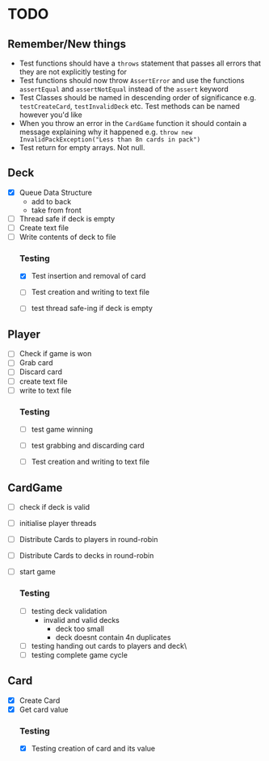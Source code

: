 # TODO

## Remember/New things
- Test functions should have a `throws` statement that passes all errors that they are not explicitly testing for
- Test functions should now throw `AssertError` and use the functions `assertEqual` and `assertNotEqual` instead of the `assert` keyword
- Test Classes should be named in descending order of significance e.g. `testCreateCard`, `testInvalidDeck` etc. Test methods can be named however you'd like
- When you throw an error in the `CardGame` function it should contain a message explaining why it happened e.g. `throw new InvalidPackException("Less than 8n cards in pack")`
- Test return for empty arrays. Not null.

## Deck

- [x] Queue Data Structure
  - add to back
  - take from front
- [ ] Thread safe if deck is empty
- [ ] Create text file
- [ ] Write contents of deck to file 
  ### Testing
    - [x] Test insertion and removal of card
    - [ ] Test creation and writing to text file
    - [ ] test thread safe-ing if deck is empty


## Player

- [ ] Check if game is won
- [ ] Grab card
- [ ] Discard card
- [ ] create text file
- [ ] write to text file
    ### Testing
  - [ ] test game winning
  - [ ] test grabbing and discarding card
  - [ ] Test creation and writing to text file


## CardGame

- [ ] check if deck is valid
- [ ] initialise player threads
- [ ] Distribute Cards to players in round-robin
- [ ] Distribute Cards to decks in round-robin
- [ ] start game

  ### Testing
    - [ ] testing deck validation
      - invalid and valid decks
        - deck too small
        - deck doesnt contain 4n duplicates
    - [ ] testing handing out cards to players and deck\
    - [ ] testing complete game cycle

## Card

- [x] Create Card
- [x] Get card value
  ### Testing
    - [x] Testing creation of card and its value
    
